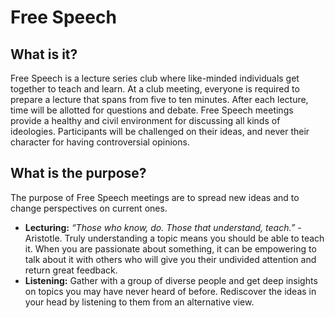 # Free Speech

## What is it?
Free Speech is a lecture series club where like-minded individuals get together to teach and learn. At a club meeting, everyone is required to prepare a lecture that spans from five to ten minutes. After each lecture, time will be allotted for questions and debate. Free Speech meetings provide a healthy and civil environment for discussing all kinds of ideologies. Participants will be challenged on their ideas, and never their character for having controversial opinions.  

## What is the purpose?
The purpose of Free Speech meetings are to spread new ideas and to change perspectives on current ones. 
* **Lecturing:** *“Those who know, do. Those that understand, teach.”* - Aristotle. Truly understanding a topic means you should be able to teach it. When you are passionate about something, it can be empowering to talk about it with others who will give you their undivided attention and return great feedback. 
* **Listening:** Gather with a group of diverse people and get deep insights on topics you may have never heard of before. Rediscover the ideas in your head by listening to them from an alternative view.
